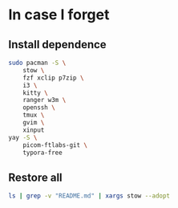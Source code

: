# In case I forget

## Install dependence

```sh
sudo pacman -S \
    stow \
    fzf xclip p7zip \
    i3 \
    kitty \
    ranger w3m \
    openssh \
    tmux \
    gvim \
    xinput
yay -S \
    picom-ftlabs-git \
    typora-free
```

## Restore all

```sh
ls | grep -v "README.md" | xargs stow --adopt
```
